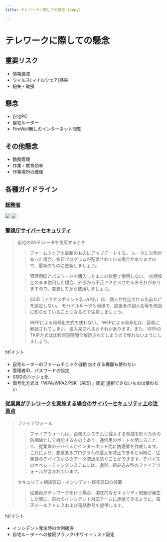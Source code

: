 ```yaml
---
title: テレワークに際しての懸念-(copy)

---
```

# テレワークに際しての懸念
## 重要リスク
- 情報漏洩
- ウィルス(マイルウェア)感染
- 紛失・破損

## 懸念
- 自宅PC
- 自宅ルーター
- FireWall無しのインターネット閲覧

## その他懸念
- 勤務管理
- 作業・教育効率
- 作業場所の確保

## 各種ガイドライン
### [総務省](https://www.google.com/url?sa=t&source=web&rct=j&url=https://www.soumu.go.jp/main_content/000545372.pdf&ved=2ahUKEwjx_tCtusjoAhWI-2EKHdRFCk8QFjAIegQIAhAB&usg=AOvVaw16Y7vB9qIBgdc_3mgxbyHp)

![](/img/パターン.png)
![](/img/クラウド有効.png)

### [警視庁サイバーセキュリティ](https://www.keishicho.metro.tokyo.jp/smph/kurashi/cyber/joho/telework.html)
> 自宅のWi-Fiルータを使用するとき
> >ファームウェアを最新のものにアップデートする。
> ルータに欠陥があった場合、修正プログラムが配信されている場合がありますので、最新のものに更新しましょう。
> 
> >管理用IDとパスワードを購入したままの状態で使用しない。
> 初期設定のまま使用した場合、外部から不正アクセスされるおそれがありますので、変更してから使用しましょう。
> 
> >SSID（アクセスポイント名=AP名）は、個人が特定される名前などを設定しない。
> モバイルルータも同様で、設置者の個人名等を周囲に知らせていることになるので注意しましょう。
> 
> >WEPによる暗号化方式を使わない。
> WEPによる暗号化は、容易に解読されてしまい、盗み見されるおそれがあります。また、WPAのTKIP方式は比較的短時間で解読されてしまうので使わないようにしましょう。

:exclamation:ポイント
  - 自宅ルーターのファームチェック自動
    古すぎる機器も使わない
  - 管理者ID、パスワードの設定
  - SSIDのハッシュ化
  - 暗号化方式は「WPA/WPA2 PSK（AES）」固定
    選択できないものは使わない

### [従業員がテレワークを実施する場合のサイバーセキュリティ上の注意点](https://www.cybereason.co.jp/blog/security/4527/)
> ファイアウォール
> > ファイアウォールは、企業のシステムに侵入する脅威を防ぐための防御線として機能するものであり、通信用のポートを閉じることで、従業員のデバイスとインターネット間に防護壁を作成します。これにより、悪意あるプログラムの侵入を防止できると同時に、従業員のデバイスからのデータ流出を防ぐことができます。デバイスのオペレーティングシステムには、通常、組み込み型のファイアウォールが含まれています。
>
> セキュリティ相談窓口・インシデント報告窓口の設置
> >従業員がテレワークを行う場合、潜在的なセキュリティ問題が発生した際に、自社のインシデント対応チームに連絡できるように、電子メールアドレスおよび電話番号を提供します。

:exclamation:ポイント
  - インシデント発生時の体制確保
  - 自宅ルーターへの接続ブラック/ホワイトリスト設定